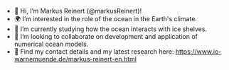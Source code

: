 - 👋 Hi, I’m Markus Reinert (@markusReinert)!
- 🌍 I’m interested in the role of the ocean in the Earth's climate.
- 🌊 I’m currently studying how the ocean interacts with ice shelves.
- 🤝 I’m looking to collaborate on development and application of numerical ocean models.
- 📝 Find my contact details and my latest research here: https://www.io-warnemuende.de/markus-reinert-en.html

<!---
markusReinert/markusReinert is a ✨ special ✨ repository because its `README.md` (this file) appears on your GitHub profile.
You can click the Preview link to take a look at your changes.
--->
